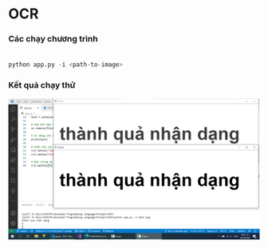 # OCR

### Các chạy chương trình

``` python

python app.py -i <path-to-image>
```

### Kết quả chạy thử

![](result.png)